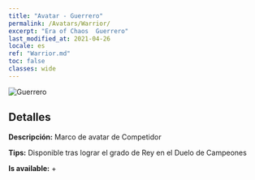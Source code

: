 ```yaml
---
title: "Avatar - Guerrero"
permalink: /Avatars/Warrior/
excerpt: "Era of Chaos  Guerrero"
last_modified_at: 2021-04-26
locale: es
ref: "Warrior.md"
toc: false
classes: wide
---
```

 ![Guerrero](/images/a/avatarFrame_1.png)

## Detalles

 **Descripción:** Marco de avatar de Competidor 

 **Tips:** Disponible tras lograr el grado de Rey en el Duelo de Campeones 

 **Is available:**  + 

